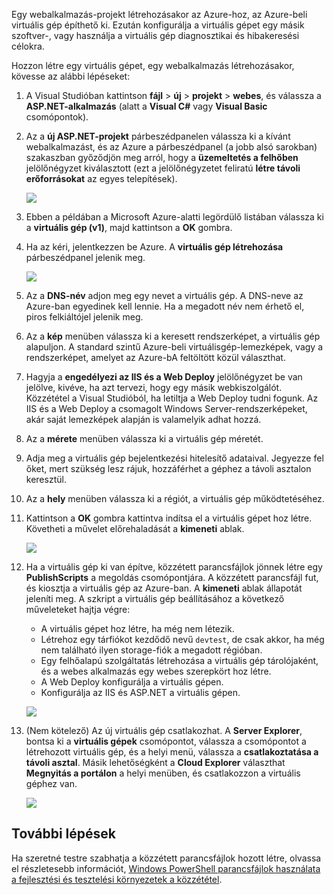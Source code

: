 

Egy webalkalmazás-projekt létrehozásakor az Azure-hoz, az Azure-beli virtuális gép építhető ki. Ezután konfigurálja a virtuális gépet egy másik szoftver-, vagy használja a virtuális gép diagnosztikai és hibakeresési célokra.

Hozzon létre egy virtuális gépet, egy webalkalmazás létrehozásakor, kövesse az alábbi lépéseket:

1. A Visual Studióban kattintson **fájl** > **új** > **projekt** > **webes**, és válassza a **ASP.NET-alkalmazás** (alatt a **Visual C#** vagy **Visual Basic** csomópontok).
2. Az a **új ASP.NET-projekt** párbeszédpanelen válassza ki a kívánt webalkalmazást, és az Azure a párbeszédpanel (a jobb alsó sarokban) szakaszban győződjön meg arról, hogy a **üzemeltetés a felhőben** jelölőnégyzet kiválasztott (ezt a jelölőnégyzetet feliratú **létre távoli erőforrásokat** az egyes telepítések).
   
    ![][0]
3. Ebben a példában a Microsoft Azure-alatti legördülő listában válassza ki a **virtuális gép (v1)**, majd kattintson a **OK** gombra.
4. Ha az kéri, jelentkezzen be Azure. A **virtuális gép létrehozása** párbeszédpanel jelenik meg.
   
    ![][2]
5. Az a **DNS-név** adjon meg egy nevet a virtuális gép. A DNS-neve az Azure-ban egyedinek kell lennie. Ha a megadott név nem érhető el, piros felkiáltójel jelenik meg.
6. Az a **kép** menüben válassza ki a keresett rendszerképet, a virtuális gép alapuljon. A standard szintű Azure-beli virtuálisgép-lemezképek, vagy a rendszerképet, amelyet az Azure-bA feltöltött közül választhat.
7. Hagyja a **engedélyezi az IIS és a Web Deploy** jelölőnégyzet be van jelölve, kivéve, ha azt tervezi, hogy egy másik webkiszolgálót. Közzététel a Visual Studióból, ha letiltja a Web Deploy tudni fogunk. Az IIS és a Web Deploy a csomagolt Windows Server-rendszerképeket, akár saját lemezképek alapján is valamelyik adhat hozzá.
8. Az a **mérete** menüben válassza ki a virtuális gép méretét.
9. Adja meg a virtuális gép bejelentkezési hitelesítő adataival. Jegyezze fel őket, mert szükség lesz rájuk, hozzáférhet a géphez a távoli asztalon keresztül.
10. Az a **hely** menüben válassza ki a régiót, a virtuális gép működtetéséhez.
11. Kattintson a **OK** gombra kattintva indítsa el a virtuális gépet hoz létre. Követheti a művelet előrehaladását a **kimeneti** ablak.
    
    ![][3]
12. Ha a virtuális gép ki van építve, közzétett parancsfájlok jönnek létre egy **PublishScripts** a megoldás csomópontjára. A közzétett parancsfájl fut, és kiosztja a virtuális gép az Azure-ban. A **kimeneti** ablak állapotát jeleníti meg. A szkript a virtuális gép beállításához a következő műveleteket hajtja végre:
    
    * A virtuális gépet hoz létre, ha még nem létezik.
    * Létrehoz egy tárfiókot kezdődő nevű `devtest`, de csak akkor, ha még nem található ilyen storage-fiók a megadott régióban.
    * Egy felhőalapú szolgáltatás létrehozása a virtuális gép tárolójaként, és a webes alkalmazás egy webes szerepkört hoz létre.
    * A Web Deploy konfigurálja a virtuális gépen.
    * Konfigurálja az IIS és ASP.NET a virtuális gépen.
    
    ![][4]
13. (Nem kötelező) Az új virtuális gép csatlakozhat. A **Server Explorer**, bontsa ki a **virtuális gépek** csomópontot, válassza a csomópontot a létrehozott virtuális gép, és a helyi menü, válassza a **csatlakoztatása a távoli asztal**. Másik lehetőségként a **Cloud Explorer** választhat **Megnyitás a portálon** a helyi menüben, és csatlakozzon a virtuális géphez van.
    
    ![][5]

## <a name="next-steps"></a>További lépések
Ha szeretné testre szabhatja a közzétett parancsfájlok hozott létre, olvassa el részletesebb információt, [Windows PowerShell parancsfájlok használata a fejlesztési és tesztelési környezetek a közzététel](http://msdn.microsoft.com/library/dn642480.aspx).

[0]: ./media/virtual-machines-common-classic-web-app-visual-studio/CreateVM_NewProject.PNG
[1]: ./media/dotnet-visual-studio-create-virtual-machine/CreateVM_SignIn.PNG
[2]: ./media/virtual-machines-common-classic-web-app-visual-studio/CreateVM_CreateVM.PNG
[3]: ./media/virtual-machines-common-classic-web-app-visual-studio/CreateVM_Provisioning.png
[4]: ./media/virtual-machines-common-classic-web-app-visual-studio/CreateVM_SolutionExplorer.png
[5]: ./media/virtual-machines-common-classic-web-app-visual-studio/VS_Create_VM_Connect.png
